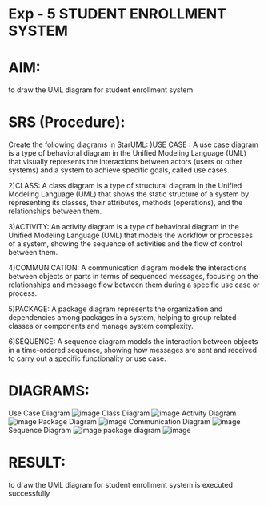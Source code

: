 # Exp - 5 STUDENT ENROLLMENT SYSTEM
# AIM:
to draw the UML diagram for student enrollment system
# SRS (Procedure):
Create the following diagrams in StarUML:
)USE CASE : A use case diagram is a type of behavioral diagram in the Unified Modeling Language (UML) that visually represents the interactions between actors (users or other systems) and a system to achieve specific goals, called use cases.

2)CLASS: A class diagram is a type of structural diagram in the Unified Modeling Language (UML) that shows the static structure of a system by representing its classes, their attributes, methods (operations), and the relationships between them.

3)ACTIVITY: An activity diagram is a type of behavioral diagram in the Unified Modeling Language (UML) that models the workflow or processes of a system, showing the sequence of activities and the flow of control between them.

4)COMMUNICATION: A communication diagram models the interactions between objects or parts in terms of sequenced messages, focusing on the relationships and message flow between them during a specific use case or process.

5)PACKAGE: A package diagram represents the organization and dependencies among packages in a system, helping to group related classes or components and manage system complexity.

6)SEQUENCE: A sequence diagram models the interaction between objects in a time-ordered sequence, showing how messages are sent and received to carry out a specific functionality or use case.

# DIAGRAMS:
 Use Case Diagram
![image](https://github.com/user-attachments/assets/b1e5cfd0-2fdc-4d82-8128-14974565edf4)
 Class Diagram
![image](https://github.com/user-attachments/assets/16421cca-88c1-49e7-a944-61a2bd452211)
 Activity Diagram
![image](https://github.com/user-attachments/assets/e0c40619-0b9c-466b-94a8-5bdaf7e42b7a)
 Package Diagram
![image](https://github.com/user-attachments/assets/71af61b9-888f-47eb-ad65-6597814ce451)
 Communication Diagram
![image](https://github.com/user-attachments/assets/f6864011-904c-4320-a339-967b63835b40)
 Sequence Diagram
![image](https://github.com/user-attachments/assets/48fb3df7-3002-43d7-9125-7e62b812711a)
package diagram
![image](https://github.com/user-attachments/assets/baa26315-8914-4268-b5b9-ca5687f6fb07)
# RESULT:
to draw the UML diagram for student enrollment system is executed successfully
